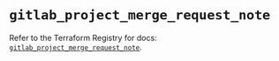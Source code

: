 # `gitlab_project_merge_request_note`

Refer to the Terraform Registry for docs: [`gitlab_project_merge_request_note`](https://registry.terraform.io/providers/gitlabhq/gitlab/18.3.0/docs/resources/project_merge_request_note).
